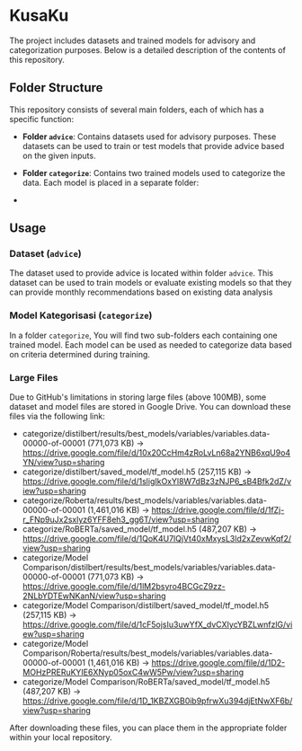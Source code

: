 # KusaKu 

The project includes datasets and trained models for advisory and categorization purposes. Below is a detailed description of the contents of this repository.

## Folder Structure

This repository consists of several main folders, each of which has a specific function:

- **Folder `advice`**: Contains datasets used for advisory purposes. These datasets can be used to train or test models that provide advice based on the given inputs.

- **Folder `categorize`**: Contains two trained models used to categorize the data. Each model is placed in a separate folder:
- 
## Usage

### Dataset (`advice`)

The dataset used to provide advice is located within folder `advice`. This dataset can be used to train models or evaluate existing models so that they can provide monthly recommendations based on existing data analysis

### Model Kategorisasi (`categorize`)

In a folder `categorize`, You will find two sub-folders each containing one trained model. Each model can be used as needed to categorize data based on criteria determined during training.

### Large Files

Due to GitHub's limitations in storing large files (above 100MB), some dataset and model files are stored in Google Drive. You can download these files via the following link:

- categorize/distilbert/results/best_models/variables/variables.data-00000-of-00001 (771,073 KB) -> https://drive.google.com/file/d/10x20CcHm4zRoLvLn68a2YNB6xqU9o4YN/view?usp=sharing
- categorize/distilbert/saved_model/tf_model.h5 (257,115 KB) -> https://drive.google.com/file/d/1sligIkOxYl8W7dBz3zNJP6_sB4Bfk2dZ/view?usp=sharing
- categorize/Roberta/results/best_models/variables/variables.data-00000-of-00001 (1,461,016 KB) -> https://drive.google.com/file/d/1fZj-r_FNp9uJx2sxlyz6YFF8eh3_gg6T/view?usp=sharing
- categorize/RoBERTa/saved_model/tf_model.h5 (487,207 KB) -> https://drive.google.com/file/d/1QoK4U7lQjVt40xMxysL3ld2xZevwKqf2/view?usp=sharing
- categorize/Model Comparison/distilbert/results/best_models/variables/variables.data-00000-of-00001 (771,073 KB)  -> https://drive.google.com/file/d/1lM2bsyro4BCGcZ9zz-2NLbYDTEwNKanN/view?usp=sharing
- categorize/Model Comparison/distilbert/saved_model/tf_model.h5 (257,115 KB) -> https://drive.google.com/file/d/1cF5ojsIu3uwYfX_dvCXIycYBZLwnfzlG/view?usp=sharing
- categorize/Model Comparison/Roberta/results/best_models/variables/variables.data-00000-of-00001 (1,461,016 KB) -> https://drive.google.com/file/d/1D2-MOHzPRERuKYIE6XNyp05oxC4wW5Pw/view?usp=sharing
- categorize/Model Comparison/RoBERTa/saved_model/tf_model.h5 (487,207 KB) ->  https://drive.google.com/file/d/1D_1KBZXGB0ib9pfrwXu394djEtNwXF6b/view?usp=sharing 

After downloading these files, you can place them in the appropriate folder within your local repository.

